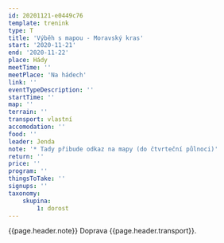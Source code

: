 ```yaml
---
id: 20201121-e0449c76
template: trenink
type: T
title: 'Výběh s mapou - Moravský kras'
start: '2020-11-21'
end: '2020-11-22'
place: Hády
meetTime: ''
meetPlace: 'Na hádech'
link: ''
eventTypeDescription: ''
startTime: ''
map: ''
terrain: ''
transport: vlastní
accomodation: ''
food: ''
leader: Jenda
note: '* Tady přibude odkaz na mapy (do čtvrteční půlnoci)'
return: ''
price: ''
program: ''
thingsToTake: ''
signups: ''
taxonomy:
    skupina:
        1: dorost
---
```


{{page.header.note}}
 Doprava {{page.header.transport}}.
